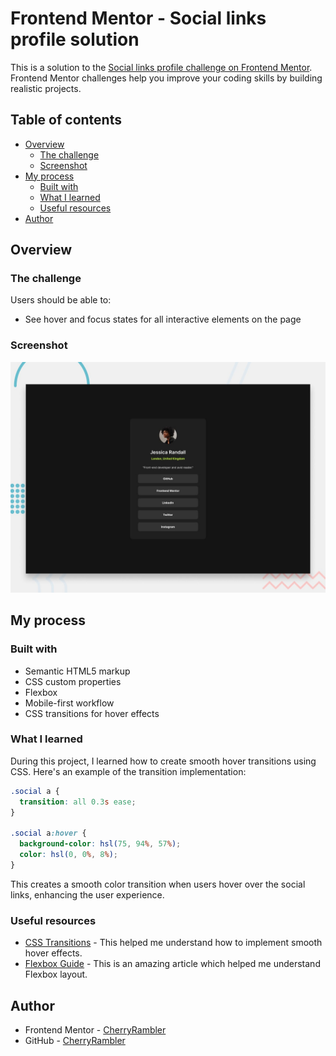 # Frontend Mentor - Social links profile solution

This is a solution to the [Social links profile challenge on Frontend Mentor](https://www.frontendmentor.io/challenges/social-links-profile-UG32l9m6dQ). Frontend Mentor challenges help you improve your coding skills by building realistic projects. 

## Table of contents

- [Overview](#overview)
  - [The challenge](#the-challenge)
  - [Screenshot](#screenshot)
- [My process](#my-process)
  - [Built with](#built-with)
  - [What I learned](#what-i-learned)
  - [Useful resources](#useful-resources)
- [Author](#author)

## Overview

### The challenge

Users should be able to:

- See hover and focus states for all interactive elements on the page

### Screenshot

![](./preview.jpg)

## My process

### Built with

- Semantic HTML5 markup
- CSS custom properties
- Flexbox
- Mobile-first workflow
- CSS transitions for hover effects

### What I learned

During this project, I learned how to create smooth hover transitions using CSS. Here's an example of the transition implementation:

```css
.social a {
  transition: all 0.3s ease;
}

.social a:hover {
  background-color: hsl(75, 94%, 57%);
  color: hsl(0, 0%, 8%);
}
```

This creates a smooth color transition when users hover over the social links, enhancing the user experience.

### Useful resources

- [CSS Transitions](https://developer.mozilla.org/en-US/docs/Web/CSS/transition) - This helped me understand how to implement smooth hover effects.
- [Flexbox Guide](https://css-tricks.com/snippets/css/a-guide-to-flexbox/) - This is an amazing article which helped me understand Flexbox layout.

## Author

- Frontend Mentor - [CherryRambler](https://www.frontendmentor.io/profile/CherryRambler)
- GitHub - [CherryRambler](https://github.com/CherryRambler)

